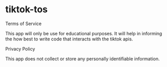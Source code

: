 # tiktok-tos
Terms of Service

This app will only be use  for 
educational purposes. It will help
in informing the how best to write code that interacts with the 
tiktok apis.


Privacy Policy 

This app does not collect or store any personally identifiable 
information.
